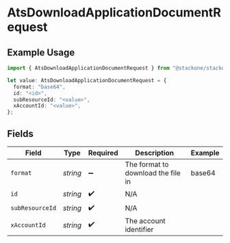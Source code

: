 # AtsDownloadApplicationDocumentRequest

## Example Usage

```typescript
import { AtsDownloadApplicationDocumentRequest } from "@stackone/stackone-client-ts/sdk/models/operations";

let value: AtsDownloadApplicationDocumentRequest = {
  format: "base64",
  id: "<id>",
  subResourceId: "<value>",
  xAccountId: "<value>",
};
```

## Fields

| Field                              | Type                               | Required                           | Description                        | Example                            |
| ---------------------------------- | ---------------------------------- | ---------------------------------- | ---------------------------------- | ---------------------------------- |
| `format`                           | *string*                           | :heavy_minus_sign:                 | The format to download the file in | base64                             |
| `id`                               | *string*                           | :heavy_check_mark:                 | N/A                                |                                    |
| `subResourceId`                    | *string*                           | :heavy_check_mark:                 | N/A                                |                                    |
| `xAccountId`                       | *string*                           | :heavy_check_mark:                 | The account identifier             |                                    |
